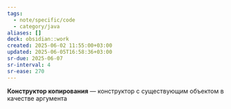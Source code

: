 ```yaml
---
tags:
  - note/specific/code
  - category/java
aliases: []
deck: obsidian::work
created: 2025-06-02 11:55:00+03:00
updated: 2025-06-05T16:58:36+03:00
sr-due: 2025-06-07
sr-interval: 4
sr-ease: 270
---
```


**Конструктор копирования**
—
конструктор с существующим объектом в качестве аргумента
